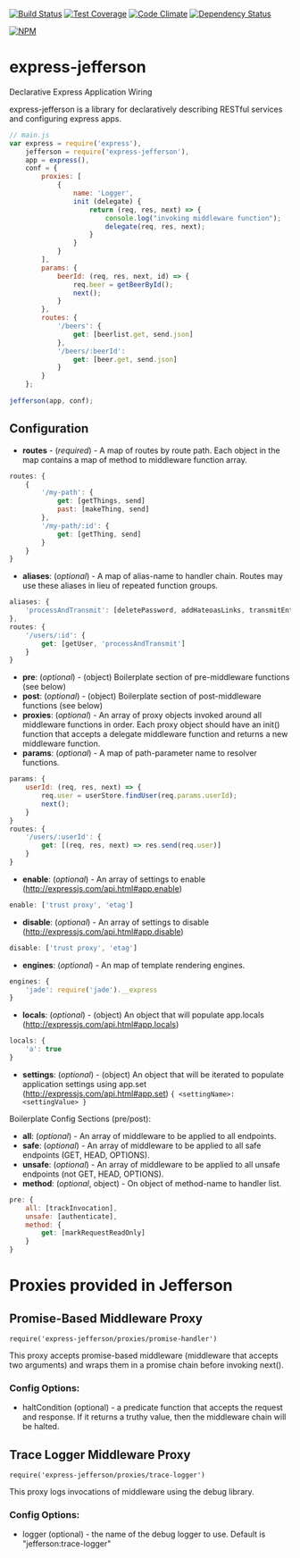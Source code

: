 [![Build Status](https://travis-ci.org/atsid/express-jefferson.svg?branch=master)](https://travis-ci.org/atsid/express-jefferson)
[![Test Coverage](https://codeclimate.com/github/atsid/express-jefferson/badges/coverage.svg)](https://codeclimate.com/github/atsid/express-jefferson)
[![Code Climate](https://codeclimate.com/github/atsid/express-jefferson/badges/gpa.svg)](https://codeclimate.com/github/atsid/express-jefferson)
[![Dependency Status](https://david-dm.org/atsid/express-jefferson.svg)](https://david-dm.org/atsid/express-jefferson)

[![NPM](https://nodei.co/npm/express-jefferson.png)](https://nodei.co/npm/express-jefferson/)

# express-jefferson
Declarative Express Application Wiring

express-jefferson is a library for declaratively describing RESTful services and configuring express apps.

```js
// main.js
var express = require('express'),
    jefferson = require('express-jefferson'),
    app = express(),    
    conf = {
        proxies: [
            {
                name: 'Logger',
                init (delegate) {
                    return (req, res, next) => {
                        console.log("invoking middleware function");
                        delegate(req, res, next);
                    }
                }
            }
        ],
        params: {
            beerId: (req, res, next, id) => {
                req.beer = getBeerById();
                next();
            }
        },
        routes: {
            '/beers': {
                get: [beerlist.get, send.json]
            },
            '/beers/:beerId': 
                get: [beer.get, send.json]
            }
        }
    };
    
jefferson(app, conf);
```

## Configuration
* **routes** - (*required*) - A map of routes by route path. Each object in the map contains a map of method to middleware function array.
```js
routes: {
    {
        '/my-path': {
            get: [getThings, send]
            past: [makeThing, send]
        },
        '/my-path/:id': {
            get: [getThing, send]
        }
    }
}
```
* **aliases**: (*optional*) - A map of alias-name to handler chain. Routes may use these aliases in lieu of repeated function groups.
```js
aliases: {
    'processAndTransmit': [deletePassword, addHateoasLinks, transmitEntity]
},
routes: {
    '/users/:id': {
        get: [getUser, 'processAndTransmit']
    }
}
```
* **pre**: (*optional*) - (object) Boilerplate section of pre-middleware functions (see below)
* **post**: (*optional*) - (object) Boilerplate section of post-middleware functions (see below)
* **proxies**: (*optional*) - An array of proxy objects invoked around all middleware functions in order. Each proxy object should have an init() function that accepts a delegate middleware function and returns a new middleware function.
* **params**: (*optional*) - A map of path-parameter name to resolver functions.
```js
params: {
    userId: (req, res, next) => {
        req.user = userStore.findUser(req.params.userId);
        next();
    }
}
routes: {
    '/users/:userId': {
        get: [(req, res, next) => res.send(req.user)]
    }
}
```
* **enable**: (*optional*) - An array of settings to enable (http://expressjs.com/api.html#app.enable)
```js
enable: ['trust proxy', 'etag']
```
* **disable**: (*optional*) - An array of settings to disable (http://expressjs.com/api.html#app.disable)
```js
disable: ['trust proxy', 'etag']
```
* **engines**: (*optional*) - An map of template rendering engines.
```js
engines: {
    'jade': require('jade').__express
}
```
* **locals**: (*optional*) - (object) An object that will populate app.locals (http://expressjs.com/api.html#app.locals)
```js
locals: {
    'a': true
}
```
* **settings**: (*optional*) - (object) An object that will be iterated to populate application settings using app.set (http://expressjs.com/api.html#app.set) `{ <settingName>: <settingValue> }`

Boilerplate Config Sections (pre/post):
* **all**: (*optional*) - An array of middleware to be applied to all endpoints.
* **safe**: (*optional*) - An array of middleware to be applied to all safe endpoints (GET, HEAD, OPTIONS).
* **unsafe**: (*optional*) - An array of middleware to be applied to all unsafe endpoints (not GET, HEAD, OPTIONS).
* **method**: (*optional*, object) - On object of method-name to handler list.
```js
pre: {
    all: [trackInvocation],
    unsafe: [authenticate],
    method: {
        get: [markRequestReadOnly]
    }
}
```

# Proxies provided in Jefferson

## Promise-Based Middleware Proxy 
`require('express-jefferson/proxies/promise-handler')`

This proxy accepts promise-based middleware (middleware that accepts two arguments) and wraps them in a promise chain before invoking next().

### Config Options:
* haltCondition (optional) - a predicate function that accepts the request and response. If it returns a truthy value, then the middleware chain will be halted. 

## Trace Logger Middleware Proxy
`require('express-jefferson/proxies/trace-logger')`

This proxy logs invocations of middleware using the debug library.

### Config Options:
 * logger (optional) - the name of the debug logger to use. Default is "jefferson:trace-logger"
